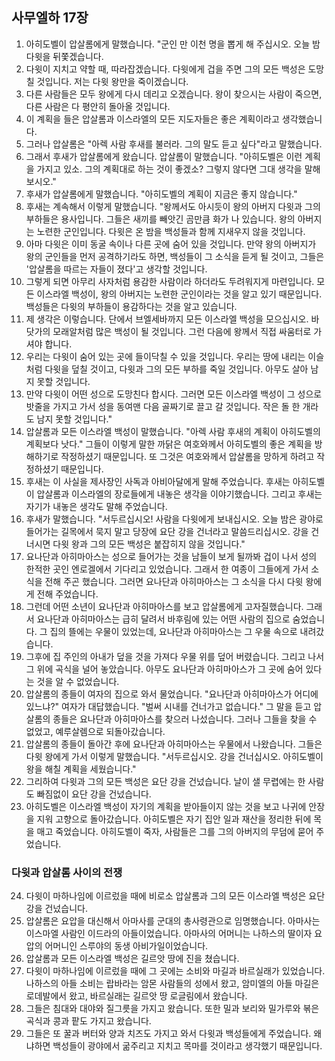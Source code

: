 ## 사무엘하 17장

1. 아히도벨이 압살롬에게 말했습니다. "군인 만 이천 명을 뽑게 해 주십시오. 오늘 밤 다윗을 뒤쫓겠습니다.
2. 다윗이 지치고 약할 때, 따라잡겠습니다. 다윗에게 겁을 주면 그의 모든 백성은 도망칠 것입니다. 저는 다윗 왕만을 죽이겠습니다.
3. 다른 사람들은 모두 왕에게 다시 데리고 오겠습니다. 왕이 찾으시는 사람이 죽으면, 다른 사람은 다 평안히 돌아올 것입니다.
4. 이 계획을 들은 압살롬과 이스라엘의 모든 지도자들은 좋은 계획이라고 생각했습니다.
5. 그러나 압살롬은 "아렉 사람 후새를 불러라. 그의 말도 듣고 싶다"라고 말했습니다.
6. 그래서 후새가 압살롬에게 왔습니다. 압살롬이 말했습니다. "아히도벨은 이런 계획을 가지고 있소. 그의 계획대로 하는 것이 좋겠소? 그렇지 않다면 그대 생각을 말해 보시오."
7. 후새가 압살롬에게 말했습니다. "아히도벨의 계획이 지금은 좋지 않습니다."
8. 후새는 계속해서 이렇게 말했습니다. "왕께서도 아시듯이 왕의 아버지 다윗과 그의 부하들은 용사입니다. 그들은 새끼를 빼앗긴 곰만큼 화가 나 있습니다. 왕의 아버지는 노련한 군인입니다. 다윗은 온 밤을 백성들과 함께 지새우지 않을 것입니다.
9. 아마 다윗은 이미 동굴 속이나 다른 곳에 숨어 있을 것입니다. 만약 왕의 아버지가 왕의 군인들을 먼저 공격하기라도 하면, 백성들이 그 소식을 듣게 될 것이고, 그들은 '압살롬을 따르는 자들이 졌다'고 생각할 것입니다.
10. 그렇게 되면 아무리 사자처럼 용감한 사람이라 하더라도 두려워지게 마련입니다. 모든 이스라엘 백성이, 왕의 아버지는 노련한 군인이라는 것을 알고 있기 때문입니다. 백성들은 다윗의 부하들이 용감하다는 것을 알고 있습니다.
11. 제 생각은 이렇습니다. 단에서 브엘세바까지 모든 이스라엘 백성을 모으십시오. 바닷가의 모래알처럼 많은 백성이 될 것입니다. 그런 다음에 왕께서 직접 싸움터로 가셔야 합니다.
12. 우리는 다윗이 숨어 있는 곳에 들이닥칠 수 있을 것입니다. 우리는 땅에 내리는 이슬처럼 다윗을 덮칠 것이고, 다윗과 그의 모든 부하를 죽일 것입니다. 아무도 살아 남지 못할 것입니다.
13. 만약 다윗이 어떤 성으로 도망친다 합시다. 그러면 모든 이스라엘 백성이 그 성으로 밧줄을 가지고 가서 성을 동여맨 다음 골짜기로 끌고 갈 것입니다. 작은 돌 한 개라도 남지 못할 것입니다."
14. 압살롬과 모든 이스라엘 백성이 말했습니다. "아렉 사람 후새의 계획이 아히도벨의 계획보다 낫다." 그들이 이렇게 말한 까닭은 여호와께서 아히도벨의 좋은 계획을 방해하기로 작정하셨기 때문입니다. 또 그것은 여호와께서 압살롬을 망하게 하려고 작정하셨기 때문입니다.
15. 후새는 이 사실을 제사장인 사독과 아비아달에게 말해 주었습니다. 후새는 아히도벨이 압살롬과 이스라엘의 장로들에게 내놓은 생각을 이야기했습니다. 그리고 후새는 자기가 내놓은 생각도 말해 주었습니다.
16. 후새가 말했습니다. "서두르십시오! 사람을 다윗에게 보내십시오. 오늘 밤은 광야로 들어가는 길목에서 묵지 말고 당장에 요단 강을 건너라고 말씀드리십시오. 강을 건너시면 다윗 왕과 그의 모든 백성은 붙잡히지 않을 것입니다."
17. 요나단과 아히마아스는 성으로 들어가는 것을 남들이 보게 될까봐 겁이 나서 성의 한적한 곳인 엔로겔에서 기다리고 있었습니다. 그래서 한 여종이 그들에게 가서 소식을 전해 주곤 했습니다. 그러면 요나단과 아히마아스는 그 소식을 다시 다윗 왕에게 전해 주었습니다.
18. 그런데 어떤 소년이 요나단과 아히마아스를 보고 압살롬에게 고자질했습니다. 그래서 요나단과 아히마아스는 급히 달려서 바후림에 있는 어떤 사람의 집으로 숨었습니다. 그 집의 뜰에는 우물이 있었는데, 요나단과 아히마아스는 그 우물 속으로 내려갔습니다.
19. 그후에 집 주인의 아내가 덮을 것을 가져다 우물 위를 덮어 버렸습니다. 그리고 나서 그 위에 곡식을 널어 놓았습니다. 아무도 요나단과 아히마아스가 그 곳에 숨어 있다는 것을 알 수 없었습니다.
20. 압살롬의 종들이 여자의 집으로 와서 물었습니다. "요나단과 아히마아스가 어디에 있느냐?" 여자가 대답했습니다. "벌써 시내를 건너가고 없습니다." 그 말을 듣고 압살롬의 종들은 요나단과 아히마아스를 찾으러 나섰습니다. 그러나 그들을 찾을 수 없었고, 예루살렘으로 되돌아갔습니다.
21. 압살롬의 종들이 돌아간 후에 요나단과 아히마아스는 우물에서 나왔습니다. 그들은 다윗 왕에게 가서 이렇게 말했습니다. "서두르십시오. 강을 건너십시오. 아히도벨이 왕을 해칠 계획을 세웠습니다."
22. 그리하여 다윗과 그의 모든 백성은 요단 강을 건넜습니다. 날이 샐 무렵에는 한 사람도 빠짐없이 요단 강을 건넜습니다.
23. 아히도벨은 이스라엘 백성이 자기의 계획을 받아들이지 않는 것을 보고 나귀에 안장을 지워 고향으로 돌아갔습니다. 아히도벨은 자기 집안 일과 재산을 정리한 뒤에 목을 매고 죽었습니다. 아히도벨이 죽자, 사람들은 그를 그의 아버지의 무덤에 묻어 주었습니다.
### 다윗과 압살롬 사이의 전쟁 
24. 다윗이 마하나임에 이르렀을 때에 비로소 압살롬과 그의 모든 이스라엘 백성은 요단 강을 건넜습니다.
25. 압살롬은 요압을 대신해서 아마사를 군대의 총사령관으로 임명했습니다. 아마사는 이스마엘 사람인 이드라의 아들이었습니다. 아마사의 어머니는 나하스의 딸이자 요압의 어머니인 스루야의 동생 아비가일이었습니다.
26. 압살롬과 모든 이스라엘 백성은 길르앗 땅에 진을 쳤습니다.
27. 다윗이 마하나임에 이르렀을 때에 그 곳에는 소비와 마길과 바르실래가 있었습니다. 나하스의 아들 소비는 랍바라는 암몬 사람들의 성에서 왔고, 암미엘의 아들 마길은 로데발에서 왔고, 바르실래는 길르앗 땅 로글림에서 왔습니다.
28. 그들은 침대와 대야와 질그릇을 가지고 왔습니다. 또한 밀과 보리와 밀가루와 볶은 곡식과 콩과 팥도 가지고 왔습니다.
29. 그들은 또 꿀과 버터와 양과 치즈도 가지고 와서 다윗과 백성들에게 주었습니다. 왜냐하면 백성들이 광야에서 굶주리고 지치고 목마를 것이라고 생각했기 때문입니다.